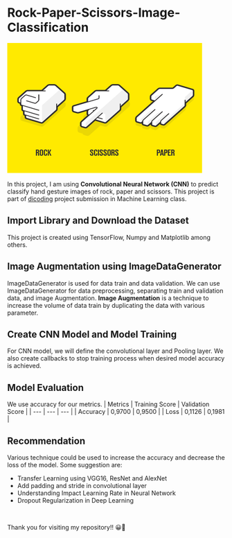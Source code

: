 # Rock-Paper-Scissors-Image-Classification

<img src="https://github.com/fikrionii/Rock-Paper-Scissors-Image-Classification/blob/main/rock_paper_scissors.png" width="450" height="300" />

In this project, I am using **Convolutional Neural Network (CNN)** to predict classify hand gesture images of rock, paper and scissors.
This project is part of [dicoding](dicoding.com) project submission in Machine Learning class.

## Import Library and Download the Dataset
This project is created using TensorFlow, Numpy and Matplotlib among others. <br>

## Image Augmentation using ImageDataGenerator
ImageDataGenerator is used for data train and data validation. We can use ImageDataGenerator for data preprocessing, separating train and validation data, and image Augmentation. **Image Augmentation** is a technique to increase the volume of data train by duplicating the data with various parameter.

## Create CNN Model and Model Training
For CNN model, we will define the convolutional layer and Pooling layer. We also create callbacks to stop training process when desired model accuracy is achieved.

## Model Evaluation
We use accuracy for our metrics. 
| Metrics | Training Score | Validation Score |
| --- | --- | --- |
| Accuracy | 0,9700 | 0,9500 |
| Loss | 0,1126 | 0,1981 |

## Recommendation
Various technique could be used to increase the accuracy and decrease the loss of the model. Some suggestion are:
- Transfer Learning using VGG16, ResNet and AlexNet
- Add padding and stride in convolutional layer
- Understanding Impact Learning Rate in Neural Network
- Dropout Regularization in Deep Learning

<br>

Thank you for visiting my repository!! 😀🙌
